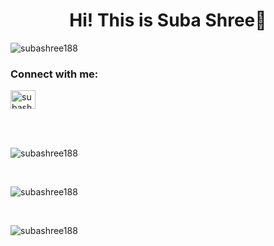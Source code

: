 <h1 align="center">Hi! This is Suba Shree👋</h1>

<p align="left"> <img src="https://komarev.com/ghpvc/?username=subashree188&label=Profile%20views&color=0e75b6&style=flat" alt="subashree188" /> </p>
<p ![Visitor Count](https://profile-counter.glitch.me/{username}/count.svg)></p>

<h3 align="left">Connect with me:</h3>
<p align="left">

<a href="https://linkedin.com/in/subashreevs" target="blank"><img align="center" src="https://raw.githubusercontent.com/rahuldkjain/github-profile-readme-generator/master/src/images/icons/Social/linked-in-alt.svg" alt="subashreevs" height="30" width="40" /></a>
</p>
<br><br>
<p><img src="https://github-readme-stats.vercel.app/api/top-langs?username=subashree188&show_icons=true&locale=en&layout=compact" alt="subashree188" /></p>
<br>
<p><img src="https://github-readme-stats.vercel.app/api?username=subashree188&show_icons=true&locale=en" alt="subashree188" /></p>
<br>
<p><img src="https://github-readme-streak-stats.herokuapp.com/?user=subashree188&" alt="subashree188" /></p>

